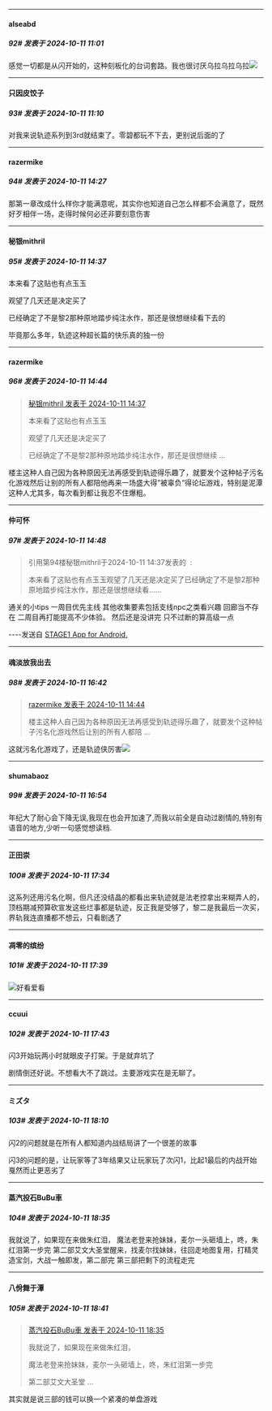 ﻿
*****

####  alseabd  
##### 92#       发表于 2024-10-11 11:01

感觉一切都是从闪开始的，这种刻板化的台词套路。我也很讨厌乌拉乌拉乌拉<img src="https://static.saraba1st.com/image/smiley/face2017/018.png" referrerpolicy="no-referrer">


*****

####  只因皮饺子  
##### 93#       发表于 2024-10-11 11:10

对我来说轨迹系列到3rd就结束了。零碧都玩不下去，更别说后面的了


*****

####  razermike  
##### 94#       发表于 2024-10-11 14:27

那第一章改成什么样你才能满意呢，其实你也知道自己怎么样都不会满意了，既然好歹相伴一场，走得时候何必还非要刻意伤害


*****

####  秘银mithril  
##### 95#       发表于 2024-10-11 14:37

本来看了这贴也有点玉玉

观望了几天还是决定买了

已经确定了不是黎2那种原地踏步纯注水作，那还是很想继续看下去的

毕竟那么多年，轨迹这种超长篇的快乐真的独一份


*****

####  razermike  
##### 96#       发表于 2024-10-11 14:44

<blockquote><a href="httphttps://bbs.saraba1st.com/2b/forum.php?mod=redirect&amp;goto=findpost&amp;pid=66424861&amp;ptid=2201479" target="_blank">秘银mithril 发表于 2024-10-11 14:37</a>

本来看了这贴也有点玉玉

观望了几天还是决定买了

已经确定了不是黎2那种原地踏步纯注水作，那还是很想继续 ...</blockquote>
楼主这种人自己因为各种原因无法再感受到轨迹得乐趣了，就要发个这种帖子污名化游戏然后让别的所有人都陪他再来一场盛大得”被辜负“得论坛游戏，特别是泥潭这种人尤其多，每次看到都让我忍不住爆粗。


*****

####  仲可怀  
##### 97#       发表于 2024-10-11 14:48

<blockquote>引用第94楼秘银mithril于2024-10-11 14:37发表的  :

本来看了这贴也有点玉玉观望了几天还是决定买了已经确定了不是黎2那种原地踏步纯注水作，那还是很想继续看......</blockquote>
通关的小tips
一周目优先主线 其他收集要素包括支线npc之类看兴趣 回廊当不存在 二周目再打能提高不少体验。
然后还是没讲完 只不过断的算高级一点

----发送自 [STAGE1 App for Android.](http://stage1.5j4m.com/?1.37)


*****

####  魂淡放我出去  
##### 98#       发表于 2024-10-11 16:42

<blockquote><a href="httphttps://bbs.saraba1st.com/2b/forum.php?mod=redirect&amp;goto=findpost&amp;pid=66424932&amp;ptid=2201479" target="_blank">razermike 发表于 2024-10-11 14:44</a>

楼主这种人自己因为各种原因无法再感受到轨迹得乐趣了，就要发个这种帖子污名化游戏然后让别的所有人都陪 ...</blockquote>
这就污名化游戏了，还是轨迹侠厉害<img src="https://static.saraba1st.com/image/smiley/face2017/245.png" referrerpolicy="no-referrer">


*****

####  shumabaoz  
##### 99#       发表于 2024-10-11 16:54

年纪大了耐心会下降无误,我现在也会开加速了,而我以前全是自动过剧情的,特别有语音的地方,少听一句感觉想读档.


*****

####  正田崇  
##### 100#       发表于 2024-10-11 17:34

这系列还用污名化啊，但凡还没结晶的都看出来轨迹就是法老控拿出来糊弄人的，顶档期减预算砍宣发这些烂事都是轨迹，反正我是受够了，黎二是我最后一次买，界轨我连直播都不想云，只看剧透了


*****

####  凋零的缤纷  
##### 101#       发表于 2024-10-11 17:39

<img src="https://static.saraba1st.com/image/smiley/face2017/053.png" referrerpolicy="no-referrer">好看爱看


*****

####  ccuui  
##### 102#       发表于 2024-10-11 17:43

闪3开始玩两小时就眼皮子打架。于是就弃坑了

剧情倒还好说。不想看大不了跳过。主要游戏实在是无聊了。


*****

####  ミズタ  
##### 103#       发表于 2024-10-11 18:10

闪2的问题就是在所有人都知道内战结局讲了一个很差的故事

闪3的问题的是，让玩家等了3年结果又让玩家玩了次闪1，比起1最后的内战开始戛然而止更恶劣了


*****

####  蒸汽投石BuBu車  
##### 104#       发表于 2024-10-11 18:35

我就说了，如果现在来做朱红泪，
魔法老登来抢妹妹，麦尔一头砸墙上，咚，朱红泪第一步完
第二部艾文大圣堂醒来，找麦尔找妹妹，往回走地图复用，打精灵造宝剑，大战一触即发，第二部完
第三部把剩下的流程走完


*****

####  八佾舞于潭  
##### 105#       发表于 2024-10-11 18:41

<blockquote><a href="httphttps://bbs.saraba1st.com/2b/forum.php?mod=redirect&amp;goto=findpost&amp;pid=66427141&amp;ptid=2201479" target="_blank">蒸汽投石BuBu車 发表于 2024-10-11 18:35</a>

我就说了，如果现在来做朱红泪，

魔法老登来抢妹妹，麦尔一头砸墙上，咚，朱红泪第一步完

第二部艾文大圣堂 ...</blockquote>
其实就是说三部的钱可以换一个紧凑的单盘游戏


